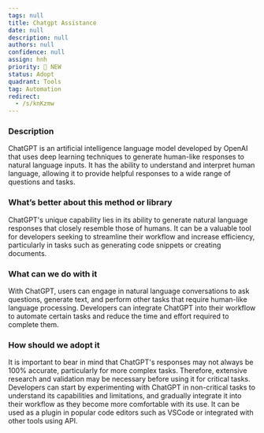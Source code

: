 ```yaml
---
tags: null
title: Chatgpt Assistance
date: null
description: null
authors: null
confidence: null
assign: hnh
priority: 🌟 NEW
status: Adopt
quadrant: Tools
tag: Automation
redirect:
  - /s/knKzmw
---
```


<!-- table_of_contents 96fdfd99-58f5-4ad7-a48d-51215ab8dd20 -->

### Description

ChatGPT is an artificial intelligence language model developed by OpenAI that uses deep learning techniques to generate human-like responses to natural language inputs. It has the ability to understand and interpret human language, allowing it to provide helpful responses to a wide range of questions and tasks.

### What’s better about this method or library

ChatGPT's unique capability lies in its ability to generate natural language responses that closely resemble those of humans. It can be a valuable tool for developers seeking to streamline their workflow and increase efficiency, particularly in tasks such as generating code snippets or creating documents.

### What can we do with it

With ChatGPT, users can engage in natural language conversations to ask questions, generate text, and perform other tasks that require human-like language processing. Developers can integrate ChatGPT into their workflow to automate certain tasks and reduce the time and effort required to complete them.

### How should we adopt it

It is important to bear in mind that ChatGPT's responses may not always be 100% accurate, particularly for more complex tasks. Therefore, extensive research and validation may be necessary before using it for critical tasks. Developers can start by experimenting with ChatGPT in non-critical tasks to understand its capabilities and limitations, and gradually integrate it into their workflow as they become more comfortable with its use. It can be used as a plugin in popular code editors such as VSCode or integrated with other tools using API.

<!-- child_database 357180ac-ee43-46a0-bd11-8c221fe1baaa -->
